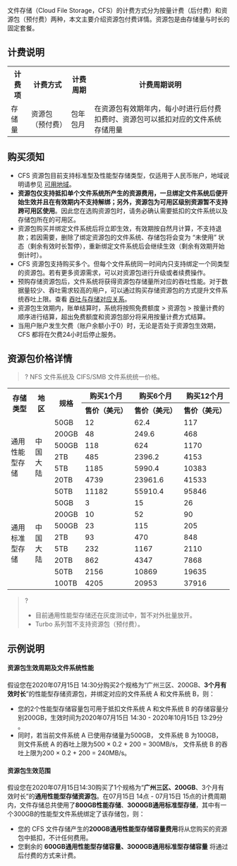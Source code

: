 文件存储（Cloud File Storage，CFS）的计费方式分为按量计费（后付费）和资源包（预付费）两种，本文主要介绍资源包付费详情。资源包是由存储量与时长的固定套餐。

## 计费说明

<table>
   <tr>
      <th>计费项</th>
      <th>计费方式</th>
      <th>计费周期</th>
      <th>计费周期说明</th>
   </tr>
     <tr>
      <td>存储量</td>
      <td>资源包（预付费）</td>
      <td>包年包月</td>
      <td>在资源包有效期年内，每小时进行后付费扣费时、资源包可以抵扣对应的文件系统存储用量</td>
   </tr>
</table>



## 购买须知

- CFS 资源包目前支持标准型及性能型存储类型，仅适用于人民币账户，地域说明请参见 [可用地域](https://intl.cloud.tencent.com/document/product/582/35772)。
- **资源包仅支持抵扣单个文件系统所产生的资源费用，一旦绑定文件系统后便开始生效并且在有效期内不支持解绑；另外，资源包为可用区级别资源暂不支持跨可用区使用**。因此您在选购资源包时，请务必确认需要抵扣的文件系统以及存储包所在的可用区。
- 资源包购买并绑定文件系统后将立即生效，有效期按自然月计算，不支持退款；若因需要，删除了绑定资源包的文件系统、存储包将会变为 “未使用” 状态（剩余有效时长暂停），重新绑定文件系统后会继续生效（剩余有效期开始倒计时）。
- CFS 资源包支持购买多个。但每个文件系统同一时间内只支持绑定一个同类型的资源包。若有更多资源需求，可以对资源包进行升级或者续费操作。
- 预购存储资源包后，文件系统将获得资源包存储量所对应的吞吐性能。对于数据量较少、吞吐需求较高的用户，可以通过购买存储资源包的方式提升文件系统吞吐上限。查看 [吞吐与存储对应关系](https://intl.cloud.tencent.com/document/product/582/33745)。
- 资源包生效期内，账单结算时，系统将按照免费额度 > 资源包 > 按量计费的顺序进行结算，超出免费额度和资源包部分将采用按量计费方式结算。
- 当用户账户发生欠费（账户余额小于0）时，无论是否处于资源包生效期，CFS 都将在欠费24小时后停止服务。


## 资源包价格详情 

>? NFS 文件系统及 CIFS/SMB 文件系统统一价格。
>

<table>
   <tr>
      <th rowspan="2">存储类型</th>
      <th rowspan="2">地区</th>
      <th rowspan="2">规格</th>
      <th nowrap="nowrap">购买1个月</th>
      <th nowrap="nowrap">购买6个月</th>
      <th nowrap="nowrap">购买12个月</th>
   </tr>
      <tr>
      <th nowrap="nowrap">售价（美元）</th>
      <th nowrap="nowrap">售价（美元）</th>
      <th nowrap="nowrap">售价（美元）</th>
   </tr>
    <tr>
      <td rowspan="8">通用性能型存储</td>
      <td rowspan="8">中国大陆</td>
   <tr>
      <td>50GB</td>
      <td>12</td>
      <td>62.4</td>
      <td>117</td>
   </tr>
   <tr>
      <td>200GB</td>
      <td>48</td>
      <td>249.6</td>
      <td>468</td>
   </tr>
  <tr>
      <td>500GB</td>
      <td>118</td>
      <td>624</td>
      <td>1170</td>
   </tr>
     <tr>
      <td>2TB</td>
      <td>485</td>
      <td>2396.2</td>
      <td>4153</td>
   </tr>
   <tr>
      <td>5TB</td>
      <td>1185</td>
      <td>5990.4</td>
      <td>10383</td>
   </tr>
   <tr>
      <td>20TB</td>
      <td>4739</td>
      <td>23961.6</td>
      <td>41533</td>
   </tr>
      <tr>
      <td>50TB</td>
      <td>11182</td>
      <td>55910.4</td>
      <td>95846</td>
   </tr>
      <tr>
      <td rowspan="8">通用标准型存储</td>
      <td rowspan="8">中国大陆</td>
      <td>50GB</td>
      <td>3</td>
      <td>15</td>
      <td>26</td>
   </tr>
   <tr>
      <td>200GB</td>
      <td>10</td>
      <td>52</td>
      <td>90</td>
   </tr>
   <tr>
      <td>500GB</td>
      <td>23</td>
      <td>115</td>
      <td>205</td>
   </tr>
  <tr>
      <td>2TB</td>
      <td>93</td>
      <td>470</td>
      <td>848</td>
   </tr>
     <tr>
      <td>5TB</td>
      <td>232</td>
      <td>1167</td>
      <td>2110</td>
   </tr>
   <tr>
      <td>20TB</td>
      <td>862</td>
      <td>4347</td>
      <td>7868</td>
   </tr>
   <tr>
      <td>50TB</td>
      <td>2156</td>
      <td>10869</td>
      <td>19635</td>
   </tr>
      <tr>
      <td>100TB</td>
      <td>4205</td>
      <td>20953</td>
      <td>37916</td>
   </tr>
</table>

>?
> - 目前通用性能型存储还在灰度测试中，暂不对外批量放开。
> - Turbo 系列暂不支持资源包（预付费）。
> 


## 示例说明

#### 资源包生效周期及文件系统性能

假设您在2020年07月15日 14:30分购买2个规格为“广州三区、200GB、**3个月有效时长**”的性能型存储资源包，并绑定对应的文件系统 A 和文件系统 B，则：
- 您的2个性能型存储容量包可用于抵扣文件系统 A 和文件系统 B 的存储容量分别200GB，生效时间为2020年07月15日 14:30 - 2020年10月15日 13:29分 。
- 同时，若当前文件系统 A 已使用存储量为500GB， 文件系统 B 为100GB， 则文件系统 A 的吞吐上限为500 × 0.2 + 200 = 300MB/s， 文件系统 B 的吞吐上限为200 × 0.2 + 200 = 240MB/s。

#### 资源包生效范围

假设您在2020年07月15日14:30购买了1个规格为“**广州三区、200GB**、3个月有效时长”的**通用性能型存储资源包**。在07月15日 14点 - 07月15日 15点的计费周期内，文件存储总共使用了**800GB性能存储**、**3000GB通用标准型存储**，其中有一个300GB的性能型文件系统绑定了该存储包，则：
- 您的 CFS 文件存储产生的**200GB通用性能型存储容量费用**将从您购买的资源包中抵扣，不计任何费用。
- 您剩余的 **600GB通用性能型存储容量、3000GB通用标准型存储容量** 将通过后付费的方式来计费。

  

